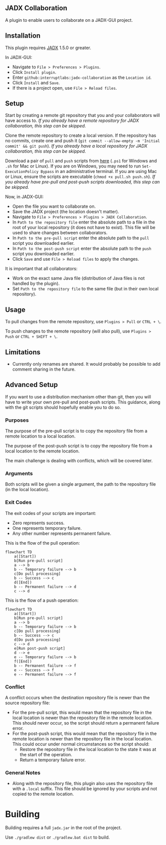 ## JADX Collaboration

A plugin to enable users to collaborate on a JADX-GUI project.

## Installation

This plugin requires [JADX](https://github.com/skylot/jadx) 1.5.0 or greater.

In JADX-GUI:

- Navigate to `File > Preferences > Plugins`.
- Click `Install plugin`.
- Enter `github:interruptlabs:jadx-collaboration` as the `Location id`.
- Click `Install` and `Save`.
- If there is a project open, use `File > Reload files`.

## Setup

Start by creating a remote git repository that you and your collaborators will have access to. *If you already have a remote repository for JADX collaboration, this step can be skipped.*

Clone the remote repository to create a local version. If the repository has no commits, create one and push it (`git commit --allow-empty -m 'Initial commit' && git push`). *If you already have a local repository for JADX collaboration, this step can be skipped.*

Download a pair of `pull` and `push` scripts from [here](/scripts) (`.ps1` for Windows and `.sh` for Mac or Linux). If you are on Windows, you may need to run `Set-ExecutionPolicy Bypass` in an administrative terminal. If you are using Mac or Linux, ensure the scripts are executable (`chmod +x pull.sh push.sh`). *If you already have pre-pull and post-push scripts downloaded, this step can be skipped.*

Now, in JADX-GUI:

- Open the file you want to collaborate on.
- Save the JADX project (the location doesn't matter).
- Navigate to `File > Preferences > Plugins > JADX Collaboration`.
- In `Path to the repository file` enter the absolute path to a file in the root of your local repository (it does not have to exist). This file will be used to share changes between collaborators.
- In `Path to the pre-pull script` enter the absolute path to the `pull` script you downloaded earlier.
- In `Path to the post-push script` enter the absolute path to the `push` script you downloaded earlier.
- Click `Save` and use `File > Reload files` to apply the changes.

It is important that all collaborators:

- Work on the exact same Java file (distribution of Java files is not handled by the plugin).
- Set `Path to the repository file` to the same file (but in their own local repository).

## Usage

To pull changes from the remote repository, use `Plugins > Pull` or `CTRL + \`.

To push changes to the remote repository (will also pull), use `Plugins > Push` or `CTRL + SHIFT + \`.

## Limitations

- Currently only renames are shared. It would probably be possible to add comment sharing in the future.

## Advanced Setup

If you want to use a distribution mechanism other than git, then you will have to write your own pre-pull and post-push scripts. This guidance, along with the git scripts should hopefully enable you to do so.

### Purposes

The purpose of the pre-pull script is to copy the repository file from a remote location to a local location.

The purpose of the post-push script is to copy the repository file from a local location to the remote location.

The main challenge is dealing with conflicts, which will be covered later.

### Arguments

Both scripts will be given a single argument, the path to the repository file (in the local location).

### Exit Codes

The exit codes of your scripts are important:

- Zero represents success.
- One represents temporary failure.
- Any other number represents permanent failure.

This is the flow of the pull operation:

```mermaid
flowchart TD
	a([Start])
	b[Run pre-pull script]
	a --> b
	b -- Temporary failure --> b
	c[Do pull processing]
	b -- Success --> c
	d([End])
	b -- Permanent failure --> d
	c --> d
```

This is the flow of a push operation:

```mermaid
flowchart TD
	a([Start])
	b[Run pre-pull script]
	a --> b
	b -- Temporary failure --> b
	c[Do pull processing]
	b -- Success --> c
	d[Do push processing]
	c --> d
	e[Run post-push script]
	d --> e
	e -- Temporary failure --> b
	f([End])
	b -- Permanent failure --> f
	e -- Success --> f
	e -- Permanent failure --> f
```

### Conflict

A conflict occurs when the destination repository file is newer than the source repository file:

- For the pre-pull script, this would mean that the repository file in the local location is newer than the repository file in the remote location. This should never occur, so the script should return a permanent failure error.
- For the post-push script, this would mean that the repository file in the remote location is newer than the repository file in the local location. This could occur under normal circumstances so the script should:
  - Restore the repository file in the local location to the state it was at the start of the operation.
  - Return a temporary failure error.

### General Notes

- Along with the repository file, this plugin also uses the repository file with a `.local` suffix. This file should be ignored by your scripts and not copied to the remote location.

# Building

Building requires a full `jadx.jar` in the root of the project.

Use `./gradlew dist` or `./gradlew.bat dist` to build.
